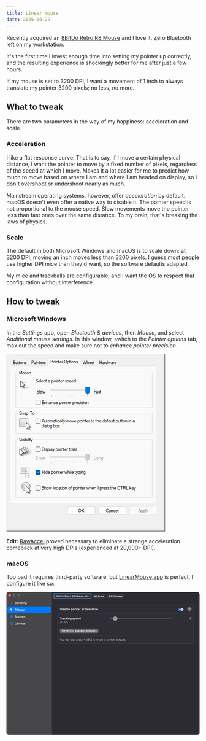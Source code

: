 ```yaml
---
title: Linear mouse
date: 2025-06-29
---
```


Recently acquired an [8BitDo Retro R8 Mouse](https://www.8bitdo.com/retro-r8-mouse-n/) and I love it. Zero Bluetooth left on my workstation.

It's the first time I invest enough time into setting my pointer up correctly, and the resulting experience is shockingly better for me after just a few hours.

If my mouse is set to 3200 DPI, I want a movement of 1 inch to always translate my pointer 3200 pixels; no less, no more.

## What to tweak

There are two parameters in the way of my happiness: acceleration and scale.

### Acceleration

I like a flat response curve. That is to say, if I move a certain physical distance,
I want the pointer to move by a fixed number of pixels, regardless of the speed at which I move.
Makes it a lot easier for me to predict how much to move based on where I am and where I am headed on display,
so I don't overshoot or undershoot nearly as much.

Mainstream operating systems, however, offer <cite>acceleration</cite> by default. macOS doesn't even offer a native way to disable it.
The pointer speed is not proportional to the mouse speed. Slow movements move the pointer less than fast ones over the same distance.
To my brain, that's breaking the laws of physics.

### Scale

The default in both Microsoft Windows and macOS is to scale down: at 3200 DPI, moving an inch moves less than 3200 pixels. I guess most people use higher DPI mice than they'd want, so the software defaults adapted.

My mice and trackballs are configurable, and I want the OS to respect that configuration without interference.

## How to tweak

### Microsoft Windows

In the <cite>Settings</cite> app, open <cite>Bluetooth & devices</cite>, then <cite>Mouse</cite>, and select <cite>Additional mouse settings</cite>. In this window, switch to the <cite>Pointer options</cite> tab, max out the speed and make sure not to <cite>enhance pointer precision</cite>.

[![Windows configuration with the fastest pointer speed and no pointer precision enhancement](/assets/linear-mouse/windows.png)](/assets/linear-mouse/windows.png)

**Edit:** [RawAccel](https://rawaccel.net) proved necessary to eliminate a strange acceleration comeback at very high DPIs (experienced at 20,000+ DPI).

### macOS

Too bad it requires third-party software, but [LinearMouse.app](https://linearmouse.app) is perfect. I configure it like so:

[![LinearMouse.app settings, with Disable pointer acceleration and a Tracking speed of 1](/assets/linear-mouse/LinearMouse.png)](/assets/linear-mouse/LinearMouse.png)
